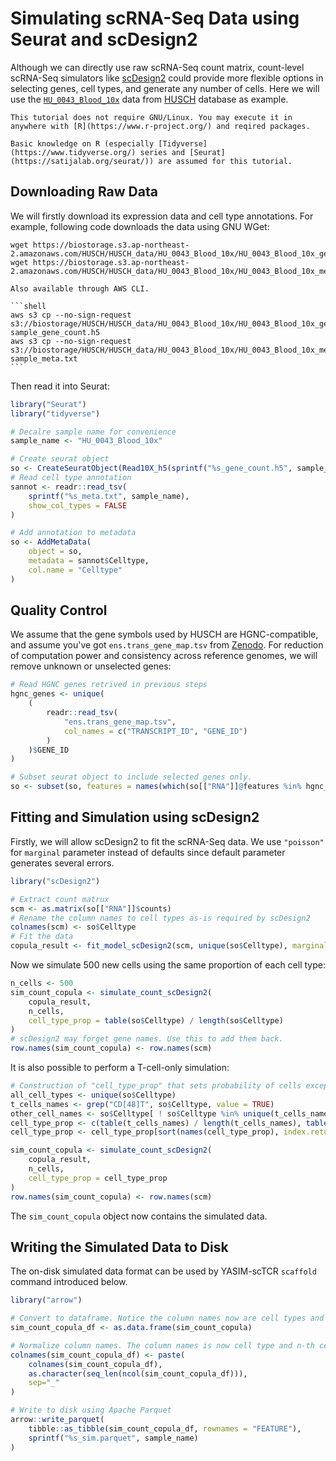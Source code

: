 # Simulating scRNA-Seq Data using Seurat and scDesign2

Although we can directly use raw scRNA-Seq count matrix, count-level scRNA-Seq simulators like [scDesign2](https://github.com/JSB-UCLA/scDesign2) could provide more flexible options in selecting genes, cell types, and generate any number of cells. Here we will use the [`HU_0043_Blood_10x`](http://husch.comp-genomics.org/#/detail/HU_0043_Blood_10x) data from [HUSCH](http://husch.comp-genomics.org/) database as example.

```{note}
This tutorial does not require GNU/Linux. You may execute it in anywhere with [R](https://www.r-project.org/) and reqired packages.

Basic knowledge on R (especially [Tidyverse](https://www.tidyverse.org/) series and [Seurat](https://satijalab.org/seurat/)) are assumed for this tutorial.
```

## Downloading Raw Data

We will firstly download its expression data and cell type annotations. For example, following code downloads the data using GNU WGet:

```shell
wget https://biostorage.s3.ap-northeast-2.amazonaws.com/HUSCH/HUSCH_data/HU_0043_Blood_10x/HU_0043_Blood_10x_gene_count.h5
wget https://biostorage.s3.ap-northeast-2.amazonaws.com/HUSCH/HUSCH_data/HU_0043_Blood_10x/HU_0043_Blood_10x_meta.txt
```

````{tip}
Also available through AWS CLI.

```shell
aws s3 cp --no-sign-request s3://biostorage/HUSCH/HUSCH_data/HU_0043_Blood_10x/HU_0043_Blood_10x_gene_count.h5 sample_gene_count.h5
aws s3 cp --no-sign-request s3://biostorage/HUSCH/HUSCH_data/HU_0043_Blood_10x/HU_0043_Blood_10x_meta.txt sample_meta.txt
```

````

Then read it into Seurat:

```r
library("Seurat")
library("tidyverse")

# Decalre sample name for convenience
sample_name <- "HU_0043_Blood_10x"

# Create seurat object
so <- CreateSeuratObject(Read10X_h5(sprintf("%s_gene_count.h5", sample_name)))
# Read cell type annotation
sannot <- readr::read_tsv(
    sprintf("%s_meta.txt", sample_name),
    show_col_types = FALSE
)

# Add annotation to metadata
so <- AddMetaData(
    object = so,
    metadata = sannot$Celltype,
    col.name = "Celltype"
)
```

## Quality Control

We assume that the gene symbols used by HUSCH are HGNC-compatible, and assume you've got `ens.trans_gene_map.tsv` from [Zenodo](https://doi.org/10.5281/zenodo.12513698). For reduction of computation power and consistency across reference genomes, we will remove unknown or unselected genes:

```r
# Read HGNC genes retrived in previous steps
hgnc_genes <- unique(
    (
        readr::read_tsv(
            "ens.trans_gene_map.tsv",
            col_names = c("TRANSCRIPT_ID", "GENE_ID")
        )
    )$GENE_ID
)

# Subset seurat object to include selected genes only.
so <- subset(so, features = names(which(so[["RNA"]]@features %in% hgnc_genes)))
```

## Fitting and Simulation using scDesign2

Firstly, we will allow scDesign2 to fit the scRNA-Seq data. We use `"poisson"` for `marginal` parameter instead of defaults since default parameter generates several errors.

```r
library("scDesign2")

# Extract count matrux
scm <- as.matrix(so[["RNA"]]$counts)
# Rename the column names to cell types as-is required by scDesign2
colnames(scm) <- so$Celltype
# Fit the data
copula_result <- fit_model_scDesign2(scm, unique(so$Celltype), marginal = "poisson")
```

Now we simulate 500 new cells using the same proportion of each cell type:

```r
n_cells <- 500
sim_count_copula <- simulate_count_scDesign2(
    copula_result,
    n_cells,
    cell_type_prop = table(so$Celltype) / length(so$Celltype)
)
# scDesign2 may forget gene names. Use this to add them back.
row.names(sim_count_copula) <- row.names(scm)
```

It is also possible to perform a T-cell-only simulation:

```r
# Construction of "cell_type_prop" that sets probability of cells except CD4T/CD8T to zero.
all_cell_types <- unique(so$Celltype)
t_cells_names <- grep("CD[48]T", so$Celltype, value = TRUE)
other_cell_names <- so$Celltype[ ! so$Celltype %in% unique(t_cells_names)]
cell_type_prop <- c(table(t_cells_names) / length(t_cells_names), table(other_cell_names) * 0)
cell_type_prop <- cell_type_prop[sort(names(cell_type_prop), index.return=TRUE)$ix]

sim_count_copula <- simulate_count_scDesign2(
    copula_result,
    n_cells,
    cell_type_prop = cell_type_prop
)
row.names(sim_count_copula) <- row.names(scm)
```

The `sim_count_copula` object now contains the simulated data.

## Writing the Simulated Data to Disk

The on-disk simulated data format can be used by YASIM-scTCR `scaffold` command introduced below.

```r
library("arrow")

# Convert to dataframe. Notice the column names now are cell types and are duplicated.
sim_count_copula_df <- as.data.frame(sim_count_copula)

# Normalize column names. The column names is now cell type and n-th cell separated by `-`
colnames(sim_count_copula_df) <- paste(
    colnames(sim_count_copula_df),
    as.character(seq_len(ncol(sim_count_copula_df))),
    sep="_"
)

# Write to disk using Apache Parquet
arrow::write_parquet(
    tibble::as_tibble(sim_count_copula_df, rownames = "FEATURE"),
    sprintf("%s_sim.parquet", sample_name)
)
```
